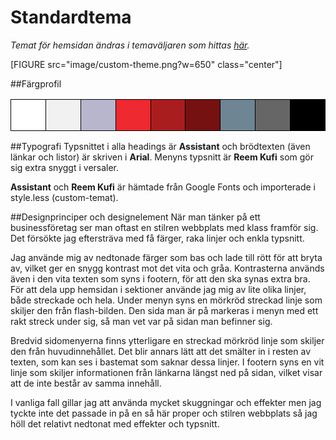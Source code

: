 Standardtema
=============

*Temat för hemsidan ändras i temaväljaren som hittas [här](theme-selector).*

[FIGURE src="image/custom-theme.png?w=650" class="center"]

##Färgprofil

<table>
<tr>
<td style="width: 50px; height: 50px; background-color: white; border: 1px solid black;"></td>
<td style="width: 50px; height: 50px; background-color: #f1f1f1; border: 1px solid black;"></td>
<td style="width: 50px; height: 50px; background-color: #B7B6CD; border: 1px solid black;"></td>
<td style="width: 50px; height: 50px; background-color: #EE292F; border: 1px solid black;"></td>
<td style="width: 50px; height: 50px; background-color: #aa1d1f; border: 1px solid black;"></td>
<td style="width: 50px; height: 50px; background-color: #751111; border: 1px solid black;"></td>
<td style="width: 50px; height: 50px; background-color: #6e8693; border: 1px solid black;"></td>
<td style="width: 50px; height: 50px; background-color: #666666; border: 1px solid black;"></td>
<td style="width: 50px; height: 50px; background-color: black; border: 1px solid black;"></td>
</tr>
</table>

##Typografi
Typsnittet i alla headings är **Assistant** och brödtexten (även länkar och listor) är skriven i **Arial**.
Menyns typsnitt är **Reem Kufi** som gör sig extra snyggt i versaler.

**Assistant** och **Reem Kufi** är hämtade från Google Fonts och importerade i style.less (custom-temat).

##Designprinciper och designelement
När man tänker på ett businessföretag ser man oftast en stilren webbplats med klass framför sig. Det försökte
jag eftersträva med få färger, raka linjer och enkla typsnitt.

Jag använde mig av nedtonade färger som bas och lade till rött för att bryta av, vilket ger en snygg kontrast
mot det vita och gråa. Kontrasterna används även i den vita texten som syns i footern, för att den ska synas extra bra.
För att dela upp hemsidan i sektioner använde jag mig av lite olika linjer, både streckade och hela. Under menyn
syns en mörkröd streckad linje som skiljer den från flash-bilden. Den sida man är på markeras i menyn med ett
rakt streck under sig, så man vet var på sidan man befinner sig.

Bredvid sidomenyerna finns ytterligare en streckad mörkröd linje som skiljer den från huvudinnehållet. Det blir
annars lätt att det smälter in i resten av texten, som kan ses i bastemat som saknar dessa linjer. I footern syns
en vit linje som skiljer informationen från länkarna längst ned på sidan, vilket visar att de inte består av samma
innehåll.

I vanliga fall gillar jag att använda mycket skuggningar och effekter men jag tyckte inte det passade in på en
så här proper och stilren webbplats så jag höll det relativt nedtonat med effekter och typsnitt.
